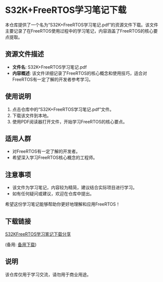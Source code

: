 # S32K+FreeRTOS学习笔记下载

本仓库提供了一个名为“S32K+FreeRTOS学习笔记.pdf”的资源文件下载。该文件主要记录了在FreeRTOS使用过程中的学习笔记，内容涵盖了FreeRTOS的核心要点提取。

## 资源文件描述

- **文件名**: S32K+FreeRTOS学习笔记.pdf
- **内容概述**: 该文件详细记录了FreeRTOS的核心概念和使用技巧，适合对FreeRTOS有一定了解的开发者参考学习。

## 使用说明

1. 点击仓库中的“S32K+FreeRTOS学习笔记.pdf”文件。
2. 下载该文件到本地。
3. 使用PDF阅读器打开文件，开始学习FreeRTOS的核心要点。

## 适用人群

- 对FreeRTOS有一定了解的开发者。
- 希望深入学习FreeRTOS核心概念的工程师。

## 注意事项

- 该文件为学习笔记，内容较为精简，建议结合实际项目进行学习。
- 如有任何疑问或建议，欢迎在仓库中提出。

希望这份学习笔记能够帮助你更好地理解和应用FreeRTOS！

## 下载链接
[S32KFreeRTOS学习笔记下载分享](https://pan.quark.cn/s/9150394624db) 

(备用: [备用下载](https://pan.baidu.com/s/1QIDhNqoS3Ts06Y-YXs2gAA?pwd=hk75))

## 说明

该仓库仅用于学习交流，请勿用于商业用途。
